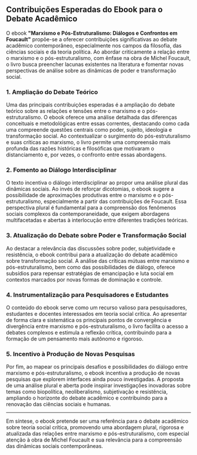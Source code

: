 
## Contribuições Esperadas do Ebook para o Debate Acadêmico

O ebook **"Marxismo e Pós-Estruturalismo: Diálogos e Confrontos em Foucault"** propõe-se a oferecer contribuições significativas ao debate acadêmico contemporâneo, especialmente nos campos da filosofia, das ciências sociais e da teoria política. Ao abordar criticamente a relação entre o marxismo e o pós-estruturalismo, com ênfase na obra de Michel Foucault, o livro busca preencher lacunas existentes na literatura e fomentar novas perspectivas de análise sobre as dinâmicas de poder e transformação social.

### 1. Ampliação do Debate Teórico

Uma das principais contribuições esperadas é a ampliação do debate teórico sobre as relações e tensões entre o marxismo e o pós-estruturalismo. O ebook oferece uma análise detalhada das diferenças conceituais e metodológicas entre essas correntes, destacando como cada uma compreende questões centrais como poder, sujeito, ideologia e transformação social. Ao contextualizar o surgimento do pós-estruturalismo e suas críticas ao marxismo, o livro permite uma compreensão mais profunda das razões históricas e filosóficas que motivaram o distanciamento e, por vezes, o confronto entre essas abordagens.

### 2. Fomento ao Diálogo Interdisciplinar

O texto incentiva o diálogo interdisciplinar ao propor uma análise plural das dinâmicas sociais. Ao invés de reforçar dicotomias, o ebook sugere a possibilidade de aproximações produtivas entre o marxismo e o pós-estruturalismo, especialmente a partir das contribuições de Foucault. Essa perspectiva plural é fundamental para a compreensão dos fenômenos sociais complexos da contemporaneidade, que exigem abordagens multifacetadas e abertas à interlocução entre diferentes tradições teóricas.

### 3. Atualização do Debate sobre Poder e Transformação Social

Ao destacar a relevância das discussões sobre poder, subjetividade e resistência, o ebook contribui para a atualização do debate acadêmico sobre transformação social. A análise das críticas mútuas entre marxismo e pós-estruturalismo, bem como das possibilidades de diálogo, oferece subsídios para repensar estratégias de emancipação e luta social em contextos marcados por novas formas de dominação e controle.

### 4. Instrumentalização para Pesquisadores e Estudantes

O conteúdo do ebook serve como um recurso valioso para pesquisadores, estudantes e docentes interessados em teoria social crítica. Ao apresentar de forma clara e sistemática os principais pontos de convergência e divergência entre marxismo e pós-estruturalismo, o livro facilita o acesso a debates complexos e estimula a reflexão crítica, contribuindo para a formação de um pensamento mais autônomo e rigoroso.

### 5. Incentivo à Produção de Novas Pesquisas

Por fim, ao mapear os principais desafios e possibilidades do diálogo entre marxismo e pós-estruturalismo, o ebook incentiva a produção de novas pesquisas que explorem interfaces ainda pouco investigadas. A proposta de uma análise plural e aberta pode inspirar investigações inovadoras sobre temas como biopolítica, neoliberalismo, subjetivação e resistência, ampliando o horizonte do debate acadêmico e contribuindo para a renovação das ciências sociais e humanas.

---

Em síntese, o ebook pretende ser uma referência para o debate acadêmico sobre teoria social crítica, promovendo uma abordagem plural, rigorosa e atualizada das relações entre marxismo e pós-estruturalismo, com especial atenção à obra de Michel Foucault e sua relevância para a compreensão das dinâmicas sociais contemporâneas.
```
